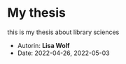 
# My thesis
this is my thesis about library sciences

- Autorin: **Lisa Wolf**
- Date: 2022-04-26, 2022-05-03
